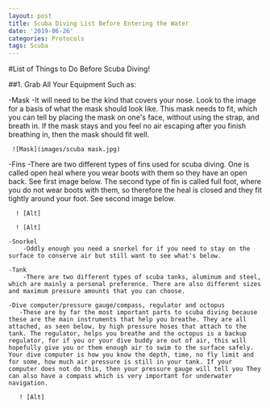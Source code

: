 ```yaml
---
layout: post
title: Scuba Diving List Before Entering the Water
date: '2019-06-26'
categories: Protocols
tags: Scuba
---
```


#List of Things to Do Before Scuba Diving!

##1. Grab All Your Equipment Such as:

   -Mask 
   	-It will need to be the kind that covers your nose. Look to the image for a basis of what the mask should look like. This mask needs to fit, which you can tell by placing the mask on one's face, without using the strap, and breath in. If the mask stays and you feel no air escaping after you finish breathing in, then the mask should fit well.

     ![Mask](images/scuba mask.jpg)
     
   -Fins 
  	 -There are two different types of fins used for scuba diving. One is called open heal where you wear boots with them so they have an open back. See first image below. The second type of fin is called full foot, where you do not wear boots with them, so therefore the heal is closed and they fit tightly around your foot. See second image below.

      ! [Alt] 

      ! [Alt]

    -Snorkel
    	-Oddly enough you need a snorkel for if you need to stay on the surface to conserve air but still want to see what's below.

    -Tank
    	-There are two different types of scuba tanks, aluminum and steel, which are mainly a personal preference. There are also different sizes and maximum pressure amounts that you can choose.

    -Dive computer/pressure gauge/compass, regulator and octopus
       -These are by far the most important parts to scuba diving because these are the main instruments that help you breathe. They are all attached, as seen below, by high pressure hoses that attach to the tank. The regulator, helps you breathe and the octopus is a backup regulator, for if you or your dive buddy are out of air, this will hopefully give you or them enough air to swim to the surface safely. Your dive computer is how you know the depth, time, no fly limit and for some, how much air pressure is still in your tank. If your computer does not do this, then your pressure gauge will tell you They can also have a compass which is very important for underwater navigation.

       ! [Alt] 
      
       

